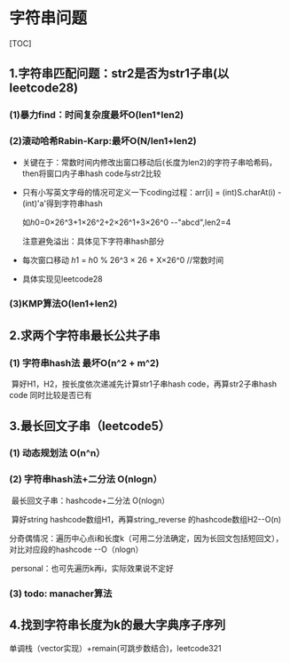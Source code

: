 # 字符串问题

[TOC]

## 1.字符串匹配问题：str2是否为str1子串(以leetcode28)

###   (1)暴力find：时间复杂度最坏O(len1*len2)

###   (2)滚动哈希Rabin-Karp:最坏O(N/len1+len2)

* 关键在于：常数时间内修改出窗口移动后(长度为len2)的字符子串哈希码，then将窗口内子串hash code与str2比较

* 只有小写英文字母的情况可定义一下coding过程：arr[i] = (int)S.charAt(i) - (int)'a'得到字符串hash

  如*h*0=0×26^3+1×26^2+2×26^1+3×26^0 --"abcd",len2=4

  注意避免溢出：具体见下字符串hash部分

* 每次窗口移动 *h*1 = *h*0 % 26^3 × 26 + X×26^0 //常数时间

* 具体实现见leetcode28

###   (3)KMP算法O(len1+len2)





## 2.求两个字符串最长公共子串

### (1) 字符串hash法 最坏O(n^2 + m^2)

​		算好H1，H2，按长度依次递减先计算str1子串hash code，再算str2子串hash code 同时比较是否已有





## 3.最长回文子串（leetcode5）

### (1) 动态规划法 O(n^n）

### (2) 字符串hash法+二分法 O(nlogn）

​		最长回文子串：hashcode+二分法 O(nlogn）

​		算好string hashcode数组H1，再算string_reverse 的hashcode数组H2--O(n)

​		分奇偶情况：遍历中心点i和长度k（可用二分法确定，因为长回文包括短回文），对比对应段的hashcode --O（nlogn）

​		personal：也可先遍历k再i，实际效果说不定好

### (3) todo: manacher算法



## 4.找到字符串长度为k的最大字典序子序列

单调栈（vector实现）+remain(可跳步数结合)，leetcode321















